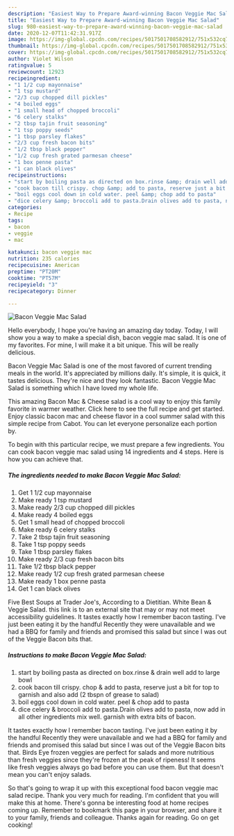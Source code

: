 ```yaml
---
description: "Easiest Way to Prepare Award-winning Bacon Veggie Mac Salad"
title: "Easiest Way to Prepare Award-winning Bacon Veggie Mac Salad"
slug: 980-easiest-way-to-prepare-award-winning-bacon-veggie-mac-salad
date: 2020-12-07T11:42:31.917Z
image: https://img-global.cpcdn.com/recipes/5017501708582912/751x532cq70/bacon-veggie-mac-salad-recipe-main-photo.jpg
thumbnail: https://img-global.cpcdn.com/recipes/5017501708582912/751x532cq70/bacon-veggie-mac-salad-recipe-main-photo.jpg
cover: https://img-global.cpcdn.com/recipes/5017501708582912/751x532cq70/bacon-veggie-mac-salad-recipe-main-photo.jpg
author: Violet Wilson
ratingvalue: 5
reviewcount: 12923
recipeingredient:
- "1 1/2 cup mayonnaise"
- "1 tsp mustard"
- "2/3 cup chopped dill pickles"
- "4 boiled eggs"
- "1 small head of chopped broccoli"
- "6 celery stalks"
- "2 tbsp tajin fruit seasoning"
- "1 tsp poppy seeds"
- "1 tbsp parsley flakes"
- "2/3 cup fresh bacon bits"
- "1/2 tbsp black pepper"
- "1/2 cup fresh grated parmesan cheese"
- "1 box penne pasta"
- "1 can black olives"
recipeinstructions:
- "start by boiling pasta as directed on box.rinse &amp; drain well add to large bowl"
- "cook bacon till crispy. chop &amp; add to pasta, reserve just a bit for top to garnish and also add (2 tbspn of grease to salad)"
- "boil eggs cool down in cold water. peel &amp; chop add to pasta"
- "dice celery &amp; broccoli add to pasta.Drain olives add to pasta, now add in all other ingredients mix well. garnish with extra bits of bacon."
categories:
- Recipe
tags:
- bacon
- veggie
- mac

katakunci: bacon veggie mac 
nutrition: 235 calories
recipecuisine: American
preptime: "PT20M"
cooktime: "PT57M"
recipeyield: "3"
recipecategory: Dinner

---
```



![Bacon Veggie Mac Salad](https://img-global.cpcdn.com/recipes/5017501708582912/751x532cq70/bacon-veggie-mac-salad-recipe-main-photo.jpg)

Hello everybody, I hope you're having an amazing day today. Today, I will show you a way to make a special dish, bacon veggie mac salad. It is one of my favorites. For mine, I will make it a bit unique. This will be really delicious.

Bacon Veggie Mac Salad is one of the most favored of current trending meals in the world. It's appreciated by millions daily. It's simple, it is quick, it tastes delicious. They're nice and they look fantastic. Bacon Veggie Mac Salad is something which I have loved my whole life.

This amazing Bacon Mac &amp; Cheese salad is a cool way to enjoy this family favorite in warmer weather. Click here to see the full recipe and get started. Enjoy classic bacon mac and cheese flavor in a cool summer salad with this simple recipe from Cabot. You can let everyone personalize each portion by.


To begin with this particular recipe, we must prepare a few ingredients. You can cook bacon veggie mac salad using 14 ingredients and 4 steps. Here is how you can achieve that.

<!--inarticleads1-->

##### The ingredients needed to make Bacon Veggie Mac Salad:

1. Get 1 1/2 cup mayonnaise
1. Make ready 1 tsp mustard
1. Make ready 2/3 cup chopped dill pickles
1. Make ready 4 boiled eggs
1. Get 1 small head of chopped broccoli
1. Make ready 6 celery stalks
1. Take 2 tbsp tajin fruit seasoning
1. Take 1 tsp poppy seeds
1. Take 1 tbsp parsley flakes
1. Make ready 2/3 cup fresh bacon bits
1. Take 1/2 tbsp black pepper
1. Make ready 1/2 cup fresh grated parmesan cheese
1. Make ready 1 box penne pasta
1. Get 1 can black olives


Five Best Soups at Trader Joe&#39;s, According to a Dietitian. White Bean &amp; Veggie Salad. this link is to an external site that may or may not meet accessibility guidelines. It tastes exactly how I remember bacon tasting. I&#39;ve just been eating it by the handful Recently they were unavailable and we had a BBQ for family and friends and promised this salad but since I was out of the Veggie Bacon bits that. 

<!--inarticleads2-->

##### Instructions to make Bacon Veggie Mac Salad:

1. start by boiling pasta as directed on box.rinse &amp; drain well add to large bowl
1. cook bacon till crispy. chop &amp; add to pasta, reserve just a bit for top to garnish and also add (2 tbspn of grease to salad)
1. boil eggs cool down in cold water. peel &amp; chop add to pasta
1. dice celery &amp; broccoli add to pasta.Drain olives add to pasta, now add in all other ingredients mix well. garnish with extra bits of bacon.


It tastes exactly how I remember bacon tasting. I&#39;ve just been eating it by the handful Recently they were unavailable and we had a BBQ for family and friends and promised this salad but since I was out of the Veggie Bacon bits that. Birds Eye frozen veggies are perfect for salads and more nutritious than fresh veggies since they&#39;re frozen at the peak of ripeness! It seems like fresh veggies always go bad before you can use them. But that doesn&#39;t mean you can&#39;t enjoy salads. 

So that's going to wrap it up with this exceptional food bacon veggie mac salad recipe. Thank you very much for reading. I'm confident that you will make this at home. There's gonna be interesting food at home recipes coming up. Remember to bookmark this page in your browser, and share it to your family, friends and colleague. Thanks again for reading. Go on get cooking!
